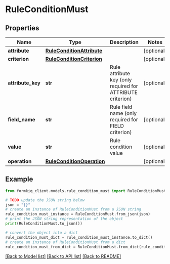 # RuleConditionMust


## Properties

Name | Type | Description | Notes
------------ | ------------- | ------------- | -------------
**attribute** | [**RuleConditionAttribute**](RuleConditionAttribute.md) |  | [optional] 
**criterion** | [**RuleConditionCriterion**](RuleConditionCriterion.md) |  | [optional] 
**attribute_key** | **str** | Rule attribute key (only required for ATTRIBUTE criterion) | [optional] 
**field_name** | **str** | Rule field name (only required for FIELD criterion) | [optional] 
**value** | **str** | Rule condition value | [optional] 
**operation** | [**RuleConditionOperation**](RuleConditionOperation.md) |  | [optional] 

## Example

```python
from formkiq_client.models.rule_condition_must import RuleConditionMust

# TODO update the JSON string below
json = "{}"
# create an instance of RuleConditionMust from a JSON string
rule_condition_must_instance = RuleConditionMust.from_json(json)
# print the JSON string representation of the object
print(RuleConditionMust.to_json())

# convert the object into a dict
rule_condition_must_dict = rule_condition_must_instance.to_dict()
# create an instance of RuleConditionMust from a dict
rule_condition_must_from_dict = RuleConditionMust.from_dict(rule_condition_must_dict)
```
[[Back to Model list]](../README.md#documentation-for-models) [[Back to API list]](../README.md#documentation-for-api-endpoints) [[Back to README]](../README.md)


